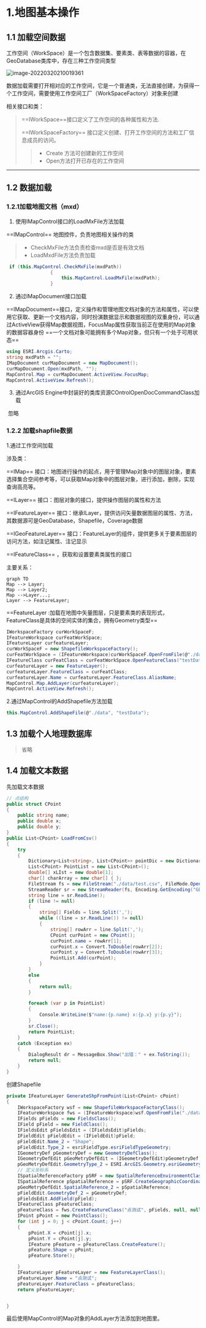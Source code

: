 # 1.地图基本操作

## 1.1 加载空间数据

工作空间（WorkSpace）是一个包含数据集、要素类、表等数据的容器，在GeoDatabase类库中，存在三种工作空间类型

![image-20220320210019361](https://md-1301600412.cos.ap-nanjing.myqcloud.com/pic/image-20220320210019361.png)

数据加载需要打开相对应的工作空间，它是一个普通类，无法直接创建，为获得一个工作空间，需要使用工作空间工厂（WorkSpaceFactory）对象来创建

相关接口和类：

>  ==IWorkSpace==接口定义了工作空间的各种属性和方法.
>
> ==IWorkSpaceFactory== 接口定义创建、打开工作空间的方法和工厂信息成员的访问。
>
> > * Create 方法可创建新的工作空间
> > * Open方法打开已存在的工作空间



***

## 1.2 数据加载

### 1.2.1加载地图文档（mxd）

1. 使用IMapControl接口的LoadMxFile方法加载

==IMapControl== 地图控件，负责地图相关操作的类

> * CheckMxFile方法负责检查mxd是否是有效文档
> * LoadMxdFile方法负责加载

```C#
 if (this.MapControl.CheckMxFile(mxdPath))
                {
                    this.MapControl.LoadMxFile(mxdPath);
                }
```



2. 通过IMapDocument接口加载

==IMapDocument==接口，定义操作和管理地图文档对象的方法和属性，可以使用它获取、更新一个文档内容，同时扮演数据显示和数据视图的双重身份，可以通过ActiveView获得Map数据视图，FocusMap属性获取当前正在使用的Map对象的数据容器身份 ==一个文档对象可能拥有多个Map对象，但只有一个处于可用状态==

```C#
using ESRI.Arcgis.Carto;
string mxdPath = "";
IMapDocument curMapDocument = new MapDocument();
curMapDocument.Open(mxdPath, "");
MapControl.Map = curMapDocument.ActiveView.FocusMap;
MapControl.ActiveView.Refresh();
```

3. 通过ArcGIS Engine中封装好的类库资源COntrolOpenDocCommandClass加载

​         忽略



### 1.2.2 加载shapfile数据

1.通过工作空间加载

涉及类：

==IMap== 接口：地图进行操作的起点，用于管理Map对象中的图层对象，要素选择集合空间参考等，可以获取Map对象中的图层对象，进行添加，删除，实现查询高亮等。

==ILayer== 接口：图层对象的接口，提供操作图层的属性和方法

==IFeatureLayer== 接口：继承ILayer，提供访问矢量数据图层的属性、方法，其数据源可是GeoDatabase，Shapefile，Coverage数据

==IGeoFeatureLayer== 接口：FeatureLayer的组件，提供更多关于要素图层的访问方法，如注记属性、注记显示

==IFeatureClass== ，获取和设置要素类属性的接口

主要关系：

```mermaid
graph TD
Map --> Layer;
Map --> Layer2;
Map -->Layer...;
Layer --> FeatureLayer;

```



==FeatureLayer :加载在地图中矢量图层，只是要素类的表现形式，FeatureClass是具体的空间实体的集合，拥有Geometry类型==



```C#
IWorkspaceFactory curWorkSpaceF;
IFeatureWorkspace curFeatWorkSpace;
IFeatureLayer curfeatureLayer;
curWorkSpaceF = new ShapefileWorkspaceFactory();
curFeatWorkSpace = (IFeatureWorkspace)curWorkSpaceF.OpenFromFile(@"./data", 0);
IFeatureClass curFeatClass = curFeatWorkSpace.OpenFeatureClass("testData");
curfeatureLayer = new FeatureLayer();
curfeatureLayer.FeatureClass = curFeatClass;
curfeatureLayer.Name = curfeatureLayer.FeatureClass.AliasName;
MapControl.Map.AddLayer(curfeatureLayer);
MapControl.ActiveView.Refresh();
```



2.通过MapControl的AddShapefile方法加载

```C#
this.MapControl.AddShapeFile(@"./data", "testData");
```



## 1.3 加载个人地理数据库

> 省略



## 1.4 加载文本数据

先加载文本数据

```C#
// 点结构 
public struct CPoint
{
    public string name;
    public double x;
    public double y;
}
public List<CPoint> LoadFromCsv()
{
    try
    {
        Dictionary<List<string>, List<CPoint>> pointDic = new Dictionary<List<string>, List<CPoint>>();
        List<CPoint> PointList = new List<CPoint>();
        double[] xLIst = new double[1];
        char[] charArray = new char[] { };
        FileStream fs = new FileStream("./data/test.csv", FileMode.Open);
        StreamReader sr = new StreamReader(fs, Encoding.GetEncoding("GBK"));
        string line = sr.ReadLine();
        if (line != null)
        {
            string[] Fields = line.Split(',');
            while ((line = sr.ReadLine()) != null)
            {
                string[] rowArr = line.Split(',');
                CPoint curPoint = new CPoint();
                curPoint.name = rowArr[1];
                curPoint.x = Convert.ToDouble(rowArr[2]);
                curPoint.y = Convert.ToDouble(rowArr[3]);
                PointList.Add(curPoint);
            }
        }
        else
        {
            return null;
        }

        foreach (var p in PointList)
        {
            Console.WriteLine($"name:{p.name} x:{p.x} y:{p.y}");
        }
        sr.Close();
        return PointList;
    }
    catch (Exception ex)
    {
        DialogResult dr = MessageBox.Show("出错：" + ex.ToString());
        return null;
    }
}
```



创建Shapefile

```C#
private IFeatureLayer GenerateShpFromPoint(List<CPoint> cPoint)
{
    IWorkspaceFactory wsf = new ShapefileWorkspaceFactoryClass();
    IFeatureWorkspace fws = (IFeatureWorkspace)wsf.OpenFromFile("./data", 0);
    IFields pFields = new FieldsClass();
    IField pField = new FieldClass();
    IFieldsEdit pFieldsEdit = (IFieldsEdit)pFields;
    IFieldEdit pFieldEdit = (IFieldEdit)pField;
    pFieldEdit.Name_2 = "Shape";
    pFieldEdit.Type_2 = esriFieldType.esriFieldTypeGeometry;
    IGeometryDef pGeometryDef = new GeometryDefClass();
    IGeometryDefEdit pGeoMetryDefEdit = (IGeometryDefEdit)pGeometryDef;
    pGeoMetryDefEdit.GeometryType_2 = ESRI.ArcGIS.Geometry.esriGeometryType.esriGeometryPoint;
    // 定义坐标系
    ISpatialReferenceFactory pSRF = new SpatialReferenceEnvironmentClass();
    ISpatialReference pSpatialReference = pSRF.CreateGeographicCoordinateSystem((int)esriSRGeoCSType.esriSRGeoCS_WGS1984);
    pGeoMetryDefEdit.SpatialReference_2 = pSpatialReference;
    pFieldEdit.GeometryDef_2 = pGeometryDef;
    pFieldsEdit.AddField(pField);
    IFeatureClass pFeatureClass;
    pFeatureClass = fws.CreateFeatureClass("点测试", pFields, null, null, esriFeatureType.esriFTSimple, "Shape", "");
    IPoint pPoint = new PointClass();
    for (int j = 0; j < cPoint.Count; j++)
    {
        pPoint.X = cPoint[j].x;
        pPoint.Y = cPoint[j].y;
        IFeature pFeature = pFeatureClass.CreateFeature();
        pFeature.Shape = pPoint;
        pFeature.Store();

    }
    IFeatureLayer pFeatureLayer = new FeatureLayerClass();
    pFeatureLayer.Name = "点测试";
    pFeatureLayer.FeatureClass = pFeatureClass;
    return pFeatureLayer;


}
```

最后使用MapControl的Map对象的AddLayer方法添加到地图里。



